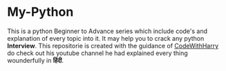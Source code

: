 # My-Python

This is a python Beginner to Advance series which include code's and explanation of every topic into it. It may help you to crack any python <b>Interview</b>. 
This repositorie is created with the guidance of <a href="https://www.youtube.com/watch?v=gfDE2a7MKjA">CodeWithHarry</a> do check out his youtube channel he had explained every thing wounderfully in <b>हिंदी</b>.

